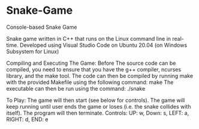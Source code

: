 # Snake-Game
Console-based Snake Game

Snake game written in C++ that runs on the Linux command line in real-time.
Developed using Visual Studio Code on Ubuntu 20.04 (on Windows Subsystem for Linux)

Compiling and Executing The Game:
Before The source code can be compiled, you need to ensure that you have the g++ compiler, ncurses library, and the make tool.
The code can then be compiled by running make with the provided Makefile using the following command: make
The executable can then be run using the command: ./snake

To Play:
The game will then start (see below for controls). The game will keep running until user ends the game or loses (i.e. the snake collides with itself). The program will then terminate.
Controls: UP: w, Down: s, LEFT: a, RIGHT: d, END: e
